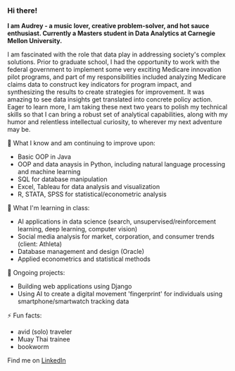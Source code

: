 ### Hi there! 

**I am Audrey - a music lover, creative problem-solver, and hot sauce enthusiast. Currently a Masters student in Data Analytics at Carnegie Mellon University.** 

I am fascinated with the role that data play in addressing society's complex solutions. Prior to graduate school, I had the opportunity to work with the federal government to implement some very exciting Medicare innovation pilot programs, and part of my responsibilities included analyzing Medicare claims data to construct key indicators for program impact, and synthesizing the results to create strategies for improvement. It was amazing to see data insights get translated into concrete policy action. Eager to learn more, I am taking these next two years to polish my technical skills so that I can bring a robust set of analytical capabilities, along with my humor and relentless intellectual curiosity, to wherever my next adventure may be. 

📑 What I know and am continuing to improve upon: 
- Basic OOP in Java
- OOP and data anaysis in Python, including natural language processing and machine learning  
- SQL for database manipulation
- Excel, Tableau for data analysis and visualization
- R, STATA, SPSS for statistical/econometric analysis 

📝 What I'm learning in class:
- AI applications in data science (search, unsupervised/reinforcement learning, deep learning, computer vision)
- Social media analysis for market, corporation, and consumer trends (client: Athleta)
- Database management and design (Oracle)
- Applied econometrics and statistical methods 

🌱 Ongoing projects:
- Building web applications using Django 
- Using AI to create a digital movement 'fingerprint' for individuals using smartphone/smartwatch tracking data

⚡ Fun facts:
- avid (solo) traveler
- Muay Thai trainee 
- bookworm 

Find me on [LinkedIn](www.linkedin.com/in/audrey-zhang)

<!--
**aud-z/aud-z** is a ✨ _special_ ✨ repository because its `README.md` (this file) appears on your GitHub profile.

Here are some ideas to get you started:

- 🔭 I’m currently working on ...
- 🌱 I’m currently learning ...
- 👯 I’m looking to collaborate on ...
- 🤔 I’m looking for help with ...
- 💬 Ask me about ...
- 📫 How to reach me: ...
- 😄 Pronouns: ...
- ⚡ Fun fact: ...
-->
